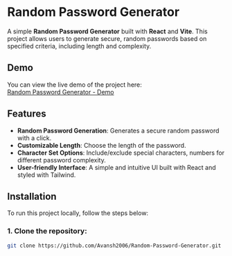 # Random Password Generator

A simple **Random Password Generator** built with **React** and **Vite**. This project allows users to generate secure, random passwords based on specified criteria, including length and complexity.

## Demo

You can view the live demo of the project here:  
[Random Password Generator - Demo](https://avansh2006.github.io/Random-Password-Generator/)


## Features

- **Random Password Generation**: Generates a secure random password with a click.
- **Customizable Length**: Choose the length of the password.
- **Character Set Options**: Include/exclude special characters, numbers for different password complexity.
- **User-friendly Interface**: A simple and intuitive UI built with React and styled with Tailwind.

## Installation

To run this project locally, follow the steps below:

### 1. Clone the repository:

```bash
git clone https://github.com/Avansh2006/Random-Password-Generator.git
